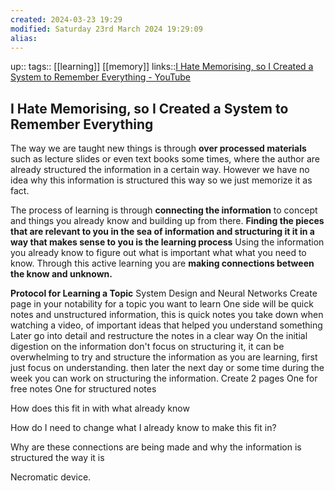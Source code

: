 ```yaml
---
created: 2024-03-23 19:29
modified: Saturday 23rd March 2024 19:29:09
alias:
---
```

up::
tags:: [[learning]] [[memory]]
links::[I Hate Memorising, so I Created a System to Remember Everything - YouTube](https://www.youtube.com/watch?v=PjyMdQptGYI&list=WL&index=12)
## I Hate Memorising, so I Created a System to Remember Everything

The way we are taught new things is through **over processed materials** such as lecture slides or even text books some times, where the author are already structured the information in a certain way. However we have no idea why this information is structured this way so we just memorize it as fact.

The process of learning is through **connecting the information** to concept and things you already know and building up from there.
**Finding the pieces that are relevant to you in the sea of information and structuring it it in a way that makes sense to you is the learning process**
Using the information you already know to figure out what is important what what you need to know. Through this active learning you are **making connections between the know and unknown.**

**Protocol for Learning a Topic**
System Design and Neural Networks
Create page in your notability  for a topic you want to learn
One side will be quick notes and unstructured information, this is quick notes you take down when watching a video, of important ideas that helped you understand something
Later go into detail and restructure the notes in a clear way
On the initial digestion on the information don't focus on structuring it, it can be overwhelming to try and structure the information as you are learning, first just focus on understanding.
then later the next day or some time during the week you can work on structuring the information.
Create 2 pages
One for free notes
One for structured notes


How does this fit in with what already know

How do I need to change what I already know to make this fit in?

Why are these connections are being made and why the information is structured the way it is

Necromatic device.
